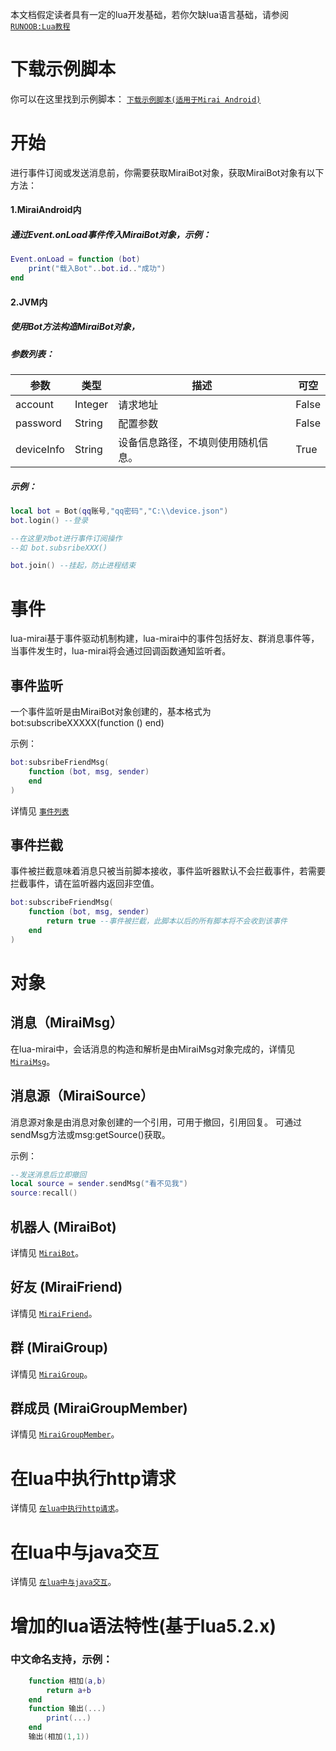 本文档假定读者具有一定的lua开发基础，若你欠缺lua语言基础，请参阅[`RUNOOB:Lua教程`](https://www.runoob.com/lua/lua-tutorial.html)

# 下载示例脚本
你可以在这里找到示例脚本： [`下载示例脚本(适用于Mirai Android)`](https://github.com/only52607/lua-mirai/tree/master/demos)

# 开始
进行事件订阅或发送消息前，你需要获取MiraiBot对象，获取MiraiBot对象有以下方法：

#### 1.MiraiAndroid内

##### 通过Event.onLoad事件传入MiraiBot对象，示例：

``` lua
Event.onLoad = function (bot)
    print("载入Bot"..bot.id.."成功")
end
```

#### 2.JVM内

##### 使用Bot方法构造MiraiBot对象，

##### 参数列表：

| 参数       | 类型    | 描述                               | 可空  |
| ---------- | ------- | ---------------------------------- | ----- |
| account    | Integer | 请求地址                           | False |
| password   | String  | 配置参数                           | False |
| deviceInfo | String  | 设备信息路径，不填则使用随机信息。 | True  |

##### 示例：

``` lua
local bot = Bot(qq账号,"qq密码","C:\\device.json")
bot.login() --登录

--在这里对bot进行事件订阅操作
--如 bot.subsribeXXX()

bot.join() --挂起，防止进程结束

```

# 事件
lua-mirai基于事件驱动机制构建，lua-mirai中的事件包括好友、群消息事件等，当事件发生时，lua-mirai将会通过回调函数通知监听者。

## 事件监听

一个事件监听是由MiraiBot对象创建的，基本格式为bot:subscribeXXXXX(function () end)

示例：

``` lua
bot:subsribeFriendMsg(
    function (bot, msg, sender)
    end
)
```
详情见 [`事件列表`](/docs/events.md)

## 事件拦截

事件被拦截意味着消息只被当前脚本接收，事件监听器默认不会拦截事件，若需要拦截事件，请在监听器内返回非空值。

``` lua
bot:subscribeFriendMsg(
    function (bot, msg, sender)
        return true --事件被拦截，此脚本以后的所有脚本将不会收到该事件
    end
)
```

# 对象

## 消息（MiraiMsg）

在lua-mirai中，会话消息的构造和解析是由MiraiMsg对象完成的，详情见 [`MiraiMsg`](/docs/miraimsg.md)。

## 消息源（MiraiSource）

消息源对象是由消息对象创建的一个引用，可用于撤回，引用回复。
可通过sendMsg方法或msg:getSource()获取。

示例：
``` lua
--发送消息后立即撤回
local source = sender.sendMsg("看不见我")
source:recall() 
```

## 机器人 (MiraiBot)

详情见 [`MiraiBot`](/docs/miraibot.md)。

## 好友 (MiraiFriend)

详情见 [`MiraiFriend`](/docs/miraifriend.md)。

## 群 (MiraiGroup)

详情见 [`MiraiGroup`](/docs/miraigroup.md)。

## 群成员 (MiraiGroupMember)

详情见 [`MiraiGroupMember`](/docs/miraigroupmember.md)。

# 在lua中执行http请求

详情见 [`在lua中执行http请求`](/docs/http.md)。

# 在lua中与java交互

详情见 [`在lua中与java交互`](/docs/luajava.md)。

# 增加的lua语法特性(基于lua5.2.x)

### 中文命名支持，示例：
``` lua
    function 相加(a,b)
        return a+b
    end
    function 输出(...)
        print(...)
    end
    输出(相加(1,1))
```